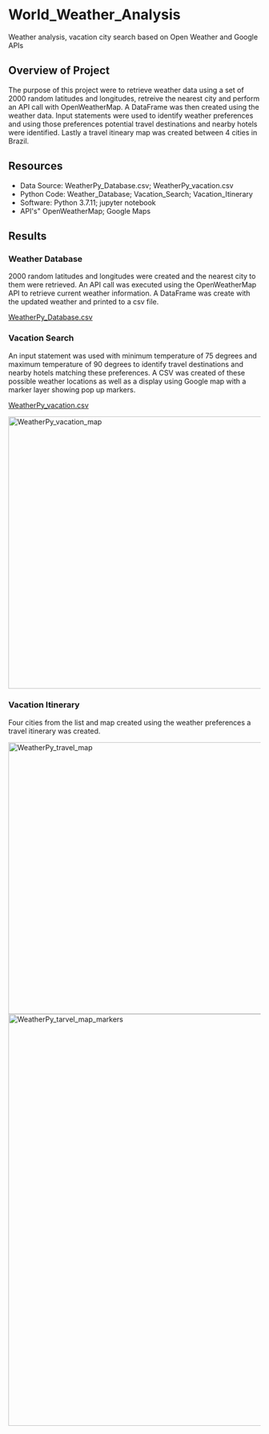 # World_Weather_Analysis

Weather analysis, vacation city search based on Open Weather and Google APIs

## Overview of Project

The purpose of this project were to retrieve weather data using a set of 2000 random latitudes and longitudes, retreive the nearest city and perform an API call with OpenWeatherMap. A DataFrame was then created using the weather data. Input statements were used to identify weather preferences and using those preferences potential travel destinations and nearby hotels were identified. Lastly a travel itineary map was created between 4 cities in Brazil. 

## Resources
- Data Source: WeatherPy_Database.csv; WeatherPy_vacation.csv
- Python Code: Weather_Database; Vacation_Search; Vacation_Itinerary
- Software: Python 3.7.11; jupyter notebook
- API's" OpenWeatherMap; Google Maps

## Results
### Weather Database
2000 random latitudes and longitudes were created and the nearest city to them were retrieved. An API call was executed using the OpenWeatherMap API to retrieve current weather information. A DataFrame was create with the updated weather and printed to a csv file. 

[WeatherPy_Database.csv](https://github.com/begarrett90/World_Weather_Analysis/files/9075108/WeatherPy_Database.csv)

### Vacation Search
An input statement was used with minimum temperature of 75 degrees and maximum temperature of 90 degrees to identify travel destinations and nearby hotels matching these preferences. A CSV was created of these possible weather locations as well as a display using Google map with a marker layer showing pop up markers. 

[WeatherPy_vacation.csv](https://github.com/begarrett90/World_Weather_Analysis/files/9075115/WeatherPy_vacation.csv)


<img width="544" alt="WeatherPy_vacation_map" src="https://user-images.githubusercontent.com/105942622/178072386-c501d6bd-9f7e-4d29-a4b7-31655970f616.png">

### Vacation Itinerary
Four cities from the list and map created using the weather preferences a travel itinerary was created. 

<img width="543" alt="WeatherPy_travel_map" src="https://user-images.githubusercontent.com/105942622/178072662-75b1e95c-0723-470d-aa7c-65d88f10d733.png">

<img width="823" alt="WeatherPy_tarvel_map_markers" src="https://user-images.githubusercontent.com/105942622/178072707-b75732b0-200e-4e1d-a297-a50e925ae6a9.png">

